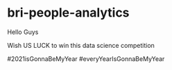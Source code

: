# bri-people-analytics
Hello Guys 

Wish US LUCK to win this data science competition 

#2021isGonnaBeMyYear #everyYearIsGonnaBeMyYear

